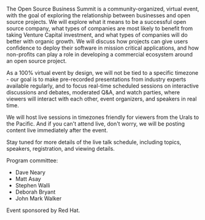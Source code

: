 The Open Source Business Summit is a community-organized, virtual event, with the goal 
of exploring the relationship between businesses and open source projects. We will
explore what it means to be a successful open source company, what types of companies
are most likely to benefit from taking Venture Capital investment, and what types of
companies will do better with organic growth. We will discuss how projects can give
users confidence to deploy their software in mission critical applications, and how
non-profits can play a role in developing a commercial ecosystem around an open
source project.

As a 100% virtual event by design, we will not be tied to a specific timezone - our
goal is to make pre-recorded presentations from industry experts available regularly,
and to focus real-time scheduled sessions on interactive discussions and debates,
moderated Q&A, and watch parties, where viewers will interact with each other, 
event organizers, and speakers in real time.

We will host live sessions in timezones friendly for viewers from the Urals to the
Pacific. And if you can't attend live, don't worry, we will be posting content live
immediately after the event.

Stay tuned for more details of the live talk schedule, including topics, speakers,
registration, and viewing details.

Program committee:
* Dave Neary
* Matt Asay
* Stephen Walli
* Deborah Bryant
* John Mark Walker

Event sponsored by Red Hat.


